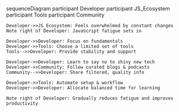 sequenceDiagram
    participant Developer
    participant JS_Ecosystem
    participant Tools
    participant Community

    Developer->>JS_Ecosystem: Feels overwhelmed by constant changes
    Note right of Developer: JavaScript fatigue sets in

    Developer->>Developer: Focus on fundamentals
    Developer->>Tools: Choose a limited set of tools
    Tools-->>Developer: Provide stability and support

    Developer->>Developer: Learn to say no to shiny new tech
    Developer->>Community: Follow curated blogs & podcasts
    Community-->>Developer: Share filtered, quality info

    Developer->>Tools: Automate setup & workflow
    Developer->>Developer: Allocate balanced time for learning

    Note right of Developer: Gradually reduces fatigue and improves productivity
